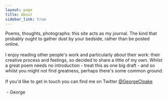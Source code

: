 ```yaml
---
layout: page
title: About
sidebar_link: true
---
```


<p class="message">
  Poems, thoughts, photographs: this site acts as my journal. The kind that probably ought to gather dust by your bedside, rather than be posted online.
  <br /><br />
I enjoy reading other people's work and particularly <i>about</i> their work: their creative process and feelings, so decided to share a little of my own. Whilst a great poem needs no introduction - treat this as one big draft - and so whilst you might not find greatness, perhaps there's some common ground.
  <br /><br />
  If you'd like to get in touch you can find me on Twitter <a href="https://twitter.com/GeorgeCloake">@GeorgeCloake</a>
  <br /><br />
&nbsp;- George
</p>
